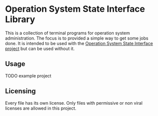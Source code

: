 # Operation System State Interface Library
This is a collection of terminal programs for operation system administration.
The focus is to provided a simple way to get some jobs done.
It is intended to be used with the [Operation System State Interface project](https://gitlab.com/splitcells/os.state.interface) 
but can be used without it.

## Usage
TODO example project

## Licensing
Every file has its own license.
Only files with permissive or non viral licenses are allowed in this project.
